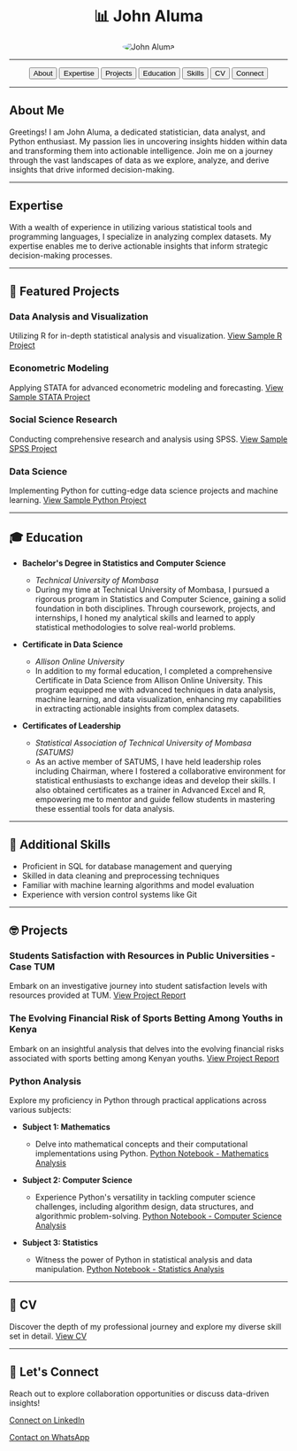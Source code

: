 <div align="center">
  <h1>📊 John Aluma</h1>
  <img src="https://avatars.githubusercontent.com/u/86710405?s=400&u=11c74637b7356eb97aa49b20a2393649f06b6c92&v=4" alt="John Aluma" style="border-radius: 50%;">
</div>

---

<div align="center">
  <button onclick="scrollToSection('about')">About</button>
  <button onclick="scrollToSection('expertise')">Expertise</button>
  <button onclick="scrollToSection('projects')">Projects</button>
  <button onclick="scrollToSection('education')">Education</button>
  <button onclick="scrollToSection('skills')">Skills</button>
  <button onclick="scrollToSection('cv')">CV</button>
  <button onclick="scrollToSection('connect')">Connect</button>
</div>

---

## About Me
Greetings! I am John Aluma, a dedicated statistician, data analyst, and Python enthusiast. My passion lies in uncovering insights hidden within data and transforming them into actionable intelligence. Join me on a journey through the vast landscapes of data as we explore, analyze, and derive insights that drive informed decision-making.

---

## Expertise
With a wealth of experience in utilizing various statistical tools and programming languages, I specialize in analyzing complex datasets. My expertise enables me to derive actionable insights that inform strategic decision-making processes.

---

## 🌟 Featured Projects

### Data Analysis and Visualization
Utilizing R for in-depth statistical analysis and visualization. [View Sample R Project](#)

### Econometric Modeling
Applying STATA for advanced econometric modeling and forecasting. [View Sample STATA Project](#)

### Social Science Research
Conducting comprehensive research and analysis using SPSS. [View Sample SPSS Project](#)

### Data Science
Implementing Python for cutting-edge data science projects and machine learning. [View Sample Python Project](#)

---

## 🎓 Education

- **Bachelor's Degree in Statistics and Computer Science**
  - *Technical University of Mombasa*
  - During my time at Technical University of Mombasa, I pursued a rigorous program in Statistics and Computer Science, gaining a solid foundation in both disciplines. Through coursework, projects, and internships, I honed my analytical skills and learned to apply statistical methodologies to solve real-world problems.

- **Certificate in Data Science**
  - *Allison Online University*
  - In addition to my formal education, I completed a comprehensive Certificate in Data Science from Allison Online University. This program equipped me with advanced techniques in data analysis, machine learning, and data visualization, enhancing my capabilities in extracting actionable insights from complex datasets.

- **Certificates of Leadership**
  - *Statistical Association of Technical University of Mombasa (SATUMS)*
  - As an active member of SATUMS, I have held leadership roles including Chairman, where I fostered a collaborative environment for statistical enthusiasts to exchange ideas and develop their skills. I also obtained certificates as a trainer in Advanced Excel and R, empowering me to mentor and guide fellow students in mastering these essential tools for data analysis.

---

## 📝 Additional Skills

- Proficient in SQL for database management and querying
- Skilled in data cleaning and preprocessing techniques
- Familiar with machine learning algorithms and model evaluation
- Experience with version control systems like Git

---

## 🤓 Projects

### Students Satisfaction with Resources in Public Universities - Case TUM
Embark on an investigative journey into student satisfaction levels with resources provided at TUM. [View Project Report](https://docs.google.com/document/d/1aDFS_WsaVovZ1sMw2XxJ6ubN2U9eXkdP/edit?usp=drive_link&ouid=106832665241720292515&rtpof=true&sd=true)

### The Evolving Financial Risk of Sports Betting Among Youths in Kenya
Embark on an insightful analysis that delves into the evolving financial risks associated with sports betting among Kenyan youths. [View Project Report](https://docs.google.com/document/d/1fx5VScNpT540RWjKP1v6y3X1U_nRVvBy/edit?usp=drive_link&ouid=106832665241720292515&rtpof=true&sd=true)

### Python Analysis
Explore my proficiency in Python through practical applications across various subjects:
- **Subject 1: Mathematics**
  - Delve into mathematical concepts and their computational implementations using Python. [Python Notebook - Mathematics Analysis](https://drive.google.com/drive/folders/your_math_analysis_link_here)

- **Subject 2: Computer Science**
  - Experience Python's versatility in tackling computer science challenges, including algorithm design, data structures, and algorithmic problem-solving. [Python Notebook - Computer Science Analysis](https://drive.google.com/drive/folders/your_cs_analysis_link_here)

- **Subject 3: Statistics**
  - Witness the power of Python in statistical analysis and data manipulation. [Python Notebook - Statistics Analysis](https://drive.google.com/drive/folders/your_stats_analysis_link_here)

---

## 📄 CV

Discover the depth of my professional journey and explore my diverse skill set in detail. [View CV](https://drive.google.com/file/d/11y78oyTSRuU3CAG6sBhkCEqCOp4UHSnU/view?usp=drive_link)

---

## 🤝 Let's Connect

Reach out to explore collaboration opportunities or discuss data-driven insights!

[Connect on LinkedIn](https://www.linkedin.com/in/john-aluma-009234245?utm_source=share&utm_campaign=share_via&utm_content=profile&utm_medium=android_app)

[Contact on WhatsApp](https://wa.me/254759797998)
